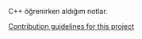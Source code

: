 C++ öğrenirken aldığım notlar.

[Contribution guidelines for this project](AkisKontrolleri/AkisKontrolleri.cpp)
